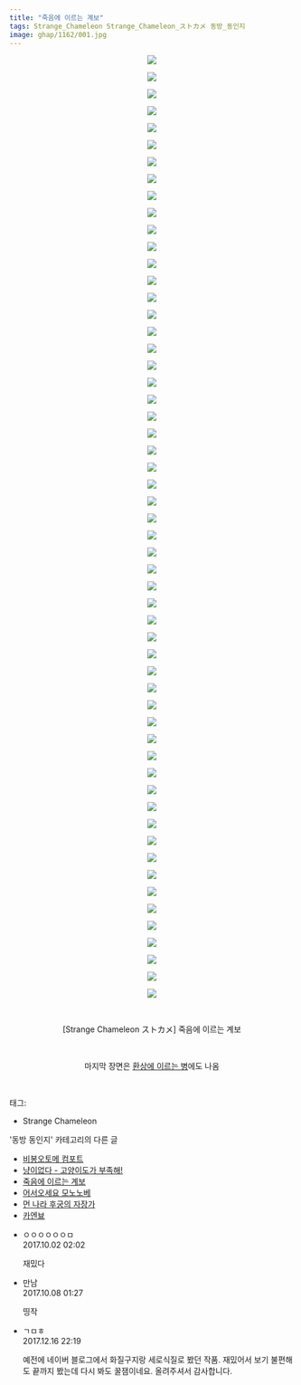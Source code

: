 ```yaml
---
title: "죽음에 이르는 계보"
tags: Strange_Chameleon Strange_Chameleon_ストカメ 동방_동인지
image: ghap/1162/001.jpg
---
```

<div class="article">
<p style="text-align: center; clear: none; float: none;"><img src="{{ site.nasurl }}/ghap/1162/001.jpg"/></p>
<p style="text-align: center; clear: none; float: none;"><img src="{{ site.nasurl }}/ghap/1162/002.jpg"/></p>
<p style="text-align: center; clear: none; float: none;"><img src="{{ site.nasurl }}/ghap/1162/003.jpg"/></p>
<p style="text-align: center; clear: none; float: none;"><img src="{{ site.nasurl }}/ghap/1162/004.jpg"/></p>
<p style="text-align: center; clear: none; float: none;"><img src="{{ site.nasurl }}/ghap/1162/005.jpg"/></p>
<p style="text-align: center; clear: none; float: none;"><img src="{{ site.nasurl }}/ghap/1162/006.jpg"/></p>
<p style="text-align: center; clear: none; float: none;"><img src="{{ site.nasurl }}/ghap/1162/007.jpg"/></p>
<p style="text-align: center; clear: none; float: none;"><img src="{{ site.nasurl }}/ghap/1162/008.jpg"/></p>
<p style="text-align: center; clear: none; float: none;"><img src="{{ site.nasurl }}/ghap/1162/009.jpg"/></p>
<p style="text-align: center; clear: none; float: none;"><img src="{{ site.nasurl }}/ghap/1162/010.jpg"/></p>
<p style="text-align: center; clear: none; float: none;"><img src="{{ site.nasurl }}/ghap/1162/011.jpg"/></p>
<p style="text-align: center; clear: none; float: none;"><img src="{{ site.nasurl }}/ghap/1162/012.jpg"/></p>
<p style="text-align: center; clear: none; float: none;"><img src="{{ site.nasurl }}/ghap/1162/013.jpg"/></p>
<p style="text-align: center; clear: none; float: none;"><img src="{{ site.nasurl }}/ghap/1162/014.jpg"/></p>
<p style="text-align: center; clear: none; float: none;"><img src="{{ site.nasurl }}/ghap/1162/015.jpg"/></p>
<p style="text-align: center; clear: none; float: none;"><img src="{{ site.nasurl }}/ghap/1162/016.jpg"/></p>
<p style="text-align: center; clear: none; float: none;"><img src="{{ site.nasurl }}/ghap/1162/017.jpg"/></p>
<p style="text-align: center; clear: none; float: none;"><img src="{{ site.nasurl }}/ghap/1162/018.jpg"/></p>
<p style="text-align: center; clear: none; float: none;"><img src="{{ site.nasurl }}/ghap/1162/019.jpg"/></p>
<p style="text-align: center; clear: none; float: none;"><img src="{{ site.nasurl }}/ghap/1162/020.jpg"/></p>
<p style="text-align: center; clear: none; float: none;"><img src="{{ site.nasurl }}/ghap/1162/021.jpg"/></p>
<p style="text-align: center; clear: none; float: none;"><img src="{{ site.nasurl }}/ghap/1162/022.jpg"/></p>
<p style="text-align: center; clear: none; float: none;"><img src="{{ site.nasurl }}/ghap/1162/023.jpg"/></p>
<p style="text-align: center; clear: none; float: none;"><img src="{{ site.nasurl }}/ghap/1162/024.jpg"/></p>
<p style="text-align: center; clear: none; float: none;"><img src="{{ site.nasurl }}/ghap/1162/025.jpg"/></p>
<p style="text-align: center; clear: none; float: none;"><img src="{{ site.nasurl }}/ghap/1162/026.jpg"/></p>
<p style="text-align: center; clear: none; float: none;"><img src="{{ site.nasurl }}/ghap/1162/027.jpg"/></p>
<p style="text-align: center; clear: none; float: none;"><img src="{{ site.nasurl }}/ghap/1162/028.jpg"/></p>
<p style="text-align: center; clear: none; float: none;"><img src="{{ site.nasurl }}/ghap/1162/029.jpg"/></p>
<p style="text-align: center; clear: none; float: none;"><img src="{{ site.nasurl }}/ghap/1162/030.jpg"/></p>
<p style="text-align: center; clear: none; float: none;"><img src="{{ site.nasurl }}/ghap/1162/031.jpg"/></p>
<p style="text-align: center; clear: none; float: none;"><img src="{{ site.nasurl }}/ghap/1162/032.jpg"/></p>
<p style="text-align: center; clear: none; float: none;"><img src="{{ site.nasurl }}/ghap/1162/033.jpg"/></p>
<p style="text-align: center; clear: none; float: none;"><img src="{{ site.nasurl }}/ghap/1162/034.jpg"/></p>
<p style="text-align: center; clear: none; float: none;"><img src="{{ site.nasurl }}/ghap/1162/035.jpg"/></p>
<p style="text-align: center; clear: none; float: none;"><img src="{{ site.nasurl }}/ghap/1162/036.jpg"/></p>
<p style="text-align: center; clear: none; float: none;"><img src="{{ site.nasurl }}/ghap/1162/037.jpg"/></p>
<p style="text-align: center; clear: none; float: none;"><img src="{{ site.nasurl }}/ghap/1162/038.jpg"/></p>
<p style="text-align: center; clear: none; float: none;"><img src="{{ site.nasurl }}/ghap/1162/039.jpg"/></p>
<p style="text-align: center; clear: none; float: none;"><img src="{{ site.nasurl }}/ghap/1162/040.jpg"/></p>
<p style="text-align: center; clear: none; float: none;"><img src="{{ site.nasurl }}/ghap/1162/041.jpg"/></p>
<p style="text-align: center; clear: none; float: none;"><img src="{{ site.nasurl }}/ghap/1162/042.jpg"/></p>
<p style="text-align: center; clear: none; float: none;"><img src="{{ site.nasurl }}/ghap/1162/043.jpg"/></p>
<p style="text-align: center; clear: none; float: none;"><img src="{{ site.nasurl }}/ghap/1162/044.jpg"/></p>
<p style="text-align: center; clear: none; float: none;"><img src="{{ site.nasurl }}/ghap/1162/045.jpg"/></p>
<p style="text-align: center; clear: none; float: none;"><img src="{{ site.nasurl }}/ghap/1162/046.jpg"/></p>
<p style="text-align: center; clear: none; float: none;"><img src="{{ site.nasurl }}/ghap/1162/047.jpg"/></p>
<p style="text-align: center; clear: none; float: none;"><img src="{{ site.nasurl }}/ghap/1162/048.jpg"/></p>
<p style="text-align: center; clear: none; float: none;"><img src="{{ site.nasurl }}/ghap/1162/049.jpg"/></p>
<p style="text-align: center; clear: none; float: none;"><img src="{{ site.nasurl }}/ghap/1162/050.jpg"/></p>
<p style="text-align: center; clear: none; float: none;"><img src="{{ site.nasurl }}/ghap/1162/051.jpg"/></p>
<p style="text-align: center; clear: none; float: none;"><img src="{{ site.nasurl }}/ghap/1162/052.jpg"/></p>
<p style="text-align: center; clear: none; float: none;"><img src="{{ site.nasurl }}/ghap/1162/053.jpg"/></p>
<p style="text-align: center; clear: none; float: none;"><img src="{{ site.nasurl }}/ghap/1162/054.jpg"/></p>
<p style="text-align: center; clear: none; float: none;"><img src="{{ site.nasurl }}/ghap/1162/055.jpg"/></p>
<p style="text-align: center; clear: none; float: none;"><img src="{{ site.nasurl }}/ghap/1162/056.jpg"/></p>
<p style="text-align: center; clear: none; float: none;"><br/></p>
<p style="text-align: center; clear: none; float: none;">[Strange Chameleon ストカメ] 죽음에 이르는 계보</p>
<p style="text-align: center; clear: none; float: none;"><br/></p>
<p style="text-align: center; clear: none; float: none;">마지막 장면은 <a class="tx-link" href="http://ghaptouhou.tistory.com/148" target="_blank">환상에 이르는 병</a>에도 나옴</p>
<p><br/></p>
</div><div class="tagTrail">
<p>태그: </p>
<ul>
<li>Strange Chameleon</li>
</ul>
</div><div class="another">
<p>'동방 동인지' 카테고리의 다른 글</p>
<ul>
<li><a href="/2016-07-28-ghap_1165">비봉오토메 컴포트</a></li>
<li><a href="/2016-07-28-ghap_1163">냥이없다 - 고양이도가 부족해!</a></li>
<li><a href="/2016-07-27-ghap_1162">죽음에 이르는 계보</a></li>
<li><a href="/2016-07-27-ghap_1161">어서오세요 모노노베</a></li>
<li><a href="/2016-07-27-ghap_1160">먼 나라 후궁의 자장가</a></li>
<li><a href="/2016-07-27-ghap_1159">카엔뵤</a></li>
</ul>
</div><div class="cb_module cb_fluid">
<div class="cb_wrt cb_profile">
<div class="comment">
<ul>
<li class="cb_thumb_off" id="comment15094730">
<div class="cb_comment_area">
<div class="cb_info_area">
<div class="cb_section">
<span class="cb_nick_name">ㅇㅇㅇㅇㅇㅇㅁ</span>
</div>
<div class="cb_section">
<span class="cb_date">2017.10.02 02:02 </span>
</div>
</div>
<div class="cb_dsc_comment">
<p class="cb_dsc">
											재밌다
										</p>
</div>
</div></li>
<li class="cb_thumb_off" id="comment15099560">
<div class="cb_comment_area">
<div class="cb_info_area">
<div class="cb_section">
<span class="cb_nick_name">만남</span>
</div>
<div class="cb_section">
<span class="cb_date">2017.10.08 01:27 </span>
</div>
</div>
<div class="cb_dsc_comment">
<p class="cb_dsc">
											띵작<br/>
</p>
</div>
</div></li>
<li class="cb_thumb_off" id="comment15153549">
<div class="cb_comment_area">
<div class="cb_info_area">
<div class="cb_section">
<span class="cb_nick_name">ㄱㅁㅎ</span>
</div>
<div class="cb_section">
<span class="cb_date">2017.12.16 22:19 </span>
</div>
</div>
<div class="cb_dsc_comment">
<p class="cb_dsc">
											예전에 네이버 블로그에서 화질구지랑 세로식질로 봤던 작품. 재밌어서 보기 불편해도 끝까지 봤는데 다시 봐도 꿀잼이네요. 올려주셔서 감사합니다.
										</p>
</div>
</div></li>
</ul>
</div>
</div><!-- commentList close -->
</div>
<br/>
<p id="refer"></p>
<br/>
